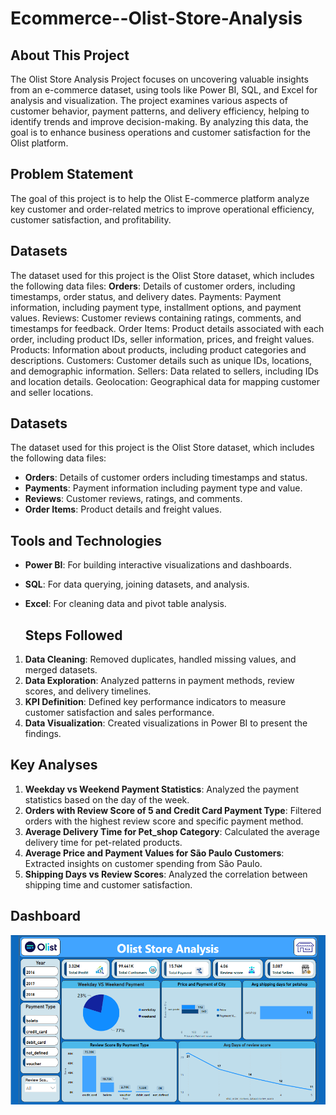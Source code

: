 # Ecommerce--Olist-Store-Analysis
## About This Project

The Olist Store Analysis Project focuses on uncovering valuable insights from an e-commerce dataset, using tools like Power BI, SQL, and Excel for analysis and visualization. The project examines various aspects of customer behavior, payment patterns, and delivery efficiency, helping to identify trends and improve decision-making. By analyzing this data, the goal is to enhance business operations and customer satisfaction for the Olist platform.

## Problem Statement
The goal of this project is to help the Olist E-commerce platform analyze key customer and order-related metrics to improve operational efficiency, customer satisfaction, and profitability.


## Datasets 
The dataset used for this project is the Olist Store dataset, which includes the following data files:
**Orders**: Details of customer orders, including timestamps, order status, and delivery dates.
Payments: Payment information, including payment type, installment options, and payment values.
Reviews: Customer reviews containing ratings, comments, and timestamps for feedback.
Order Items: Product details associated with each order, including product IDs, seller information, prices, and freight values.
Products: Information about products, including product categories and descriptions.
Customers: Customer details such as unique IDs, locations, and demographic information.
Sellers: Data related to sellers, including IDs and location details.
Geolocation: Geographical data for mapping customer and seller locations.



## Datasets
The dataset used for this project is the Olist Store dataset, which includes the following data files:
- **Orders**: Details of customer orders including timestamps and status.
- **Payments**: Payment information including payment type and value.
- **Reviews**: Customer reviews, ratings, and comments.
- **Order Items**: Product details and freight values.





 
## Tools and Technologies
- **Power BI**: For building interactive visualizations and dashboards.
- **SQL**: For data querying, joining datasets, and analysis.
- **Excel**: For cleaning data and pivot table analysis.

  ## Steps Followed
1. **Data Cleaning**: Removed duplicates, handled missing values, and merged datasets.
2. **Data Exploration**: Analyzed patterns in payment methods, review scores, and delivery timelines.
3. **KPI Definition**: Defined key performance indicators to measure customer satisfaction and sales performance.
4. **Data Visualization**: Created visualizations in Power BI to present the findings.

## Key Analyses
1. **Weekday vs Weekend Payment Statistics**: Analyzed the payment statistics based on the day of the week.
2. **Orders with Review Score of 5 and Credit Card Payment Type**: Filtered orders with the highest review score and specific payment method.
3. **Average Delivery Time for Pet_shop Category**: Calculated the average delivery time for pet-related products.
4. **Average Price and Payment Values for São Paulo Customers**: Extracted insights on customer spending from São Paulo.
5. **Shipping Days vs Review Scores**: Analyzed the correlation between shipping time and customer satisfaction.


## Dashboard

![dashboard](dashboard.png)
